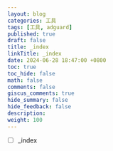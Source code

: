 ```yaml
---
layout: blog
categories: 工具
tags: [工具, adguard]
published: true
draft: false
title: _index
linkTitle: _index
date: 2024-06-28 18:47:00 +0800
toc: true
toc_hide: false
math: false
comments: false
giscus_comments: true
hide_summary: false
hide_feedback: false
description: 
weight: 100
---
```


- [ ] _index